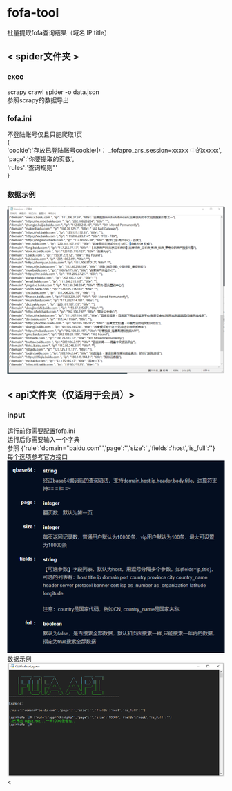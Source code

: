 # fofa-tool
批量提取fofa查询结果（域名 IP title）

## < spider文件夹 ><br>
### exec<br>
scrapy crawl spider -o data.json<br>
参照scrapy的数据导出<br>
### fofa.ini <br>
不登陆账号仅且只能爬取1页<br>
{<br>
'cookie':'存放已登陆账号cookie中： _fofapro_ars_session=xxxxx  中的xxxxx',<br>
'page':'你要提取的页数',<br>
'rules':'查询规则"'<br>
}<br>
### 数据示例<br>
![Image text](https://github.com/k-fire/fofa-IP-tool/blob/master/spider/img.png?raw=true)<br>

## < api文件夹（仅适用于会员）><br>
### input<br>
运行前你需要配置fofa.ini<br>
运行后你需要输入一个字典<br>
参照 {'rule':'domain="baidu.com"','page':'','size':'','fields':'host','is_full':''}<br>
每个选项参考官方接口<br>
![Image text](https://github.com/k-fire/fofa-IP-tool/blob/master/api/api.bmp?raw=true)<br>
 数据示例<br>
![Image text](https://github.com/k-fire/fofa-IP-tool/blob/master/api/img.bmp?raw=true)<br>
<

